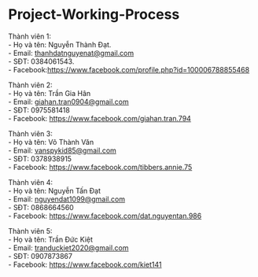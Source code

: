 # Project-Working-Process
Thành viên 1:\
    - Họ và tên: Nguyễn Thành Đạt.\
    - Email: thanhdatnguyenat@gmail.com\
    - SĐT: 0384061543.\
    - Facebook:https://www.facebook.com/profile.php?id=100006788855468

Thành viên 2:\
    - Họ và tên: Trần Gia Hân\
    - Email: giahan.tran0904@gmail.com\
    - SĐT: 0975581418\
    - Facebook: https://www.facebook.com/giahan.tran.794

Thành viên 3:\
    - Họ và tên: Võ Thành Văn\
    - Email: vanspykid85@gmail.com\
    - SĐT: 0378938915\
    - Facebook: https://www.facebook.com/tibbers.annie.75

Thành viên 4:\
    - Họ và tên: Nguyễn Tấn Đạt\
    - Email: nguyendat1099@gmail.com\
    - SĐT: 0868664560\
    - Facebook: https://www.facebook.com/dat.nguyentan.986

Thành viên 5:\
    - Họ và tên: Trần Đức Kiệt\
    - Email: tranduckiet2020@gmail.com\
    - SĐT: 0907873867\
    - Facebook: https://www.facebook.com/kiet141

